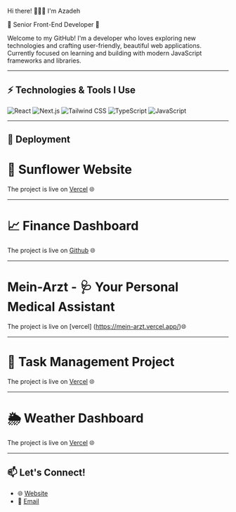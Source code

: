 Hi there! 👩🏻‍💻 I'm Azadeh

🌻 Senior Front-End Developer 🌻

Welcome to my GitHub! I'm a developer who loves exploring new technologies and crafting user-friendly, beautiful web applications. Currently focused on learning and building with modern JavaScript frameworks and libraries.

---

## ⚡ Technologies & Tools I Use

![React](https://img.shields.io/badge/-React-61DAFB?style=flat&logo=react&logoColor=white)
![Next.js](https://img.shields.io/badge/-Next.js-000000?style=flat&logo=nextdotjs&logoColor=white)
![Tailwind CSS](https://img.shields.io/badge/-Tailwind%20CSS-38B2AC?style=flat&logo=tailwind-css&logoColor=white)
![TypeScript](https://img.shields.io/badge/-TypeScript-3178C6?style=flat&logo=typescript&logoColor=white)
![JavaScript](https://img.shields.io/badge/-JavaScript-F7DF1E?style=flat&logo=javascript&logoColor=black)

---

## 🚀 Deployment

# 🌻 **Sunflower Website**
The project is live on [Vercel](https://sunflowerdev.vercel.app/) 🌐 

---

# 📈 **Finance Dashboard**
The project is live on [Github](https://github.com/frau-azadeh/finance-bourse) 🌐 


---
# Mein-Arzt - 🩺 Your Personal Medical Assistant
The project is live on [vercel] (https://mein-arzt.vercel.app/)🌐

---

# 📝 **Task Management Project**
The project is live on [Vercel](https://task-psi-livid.vercel.app/login) 🌐 

---

# 🌦️ Weather Dashboard
The project is live on [Vercel](https://weather-ashy-three-72.vercel.app/) 🌐 

---

## 📫 Let's Connect!

- 🌐 [Website](https://sunflower-dev.com)
- 📧 [Email](designweb.azadeh@gmail.com)

